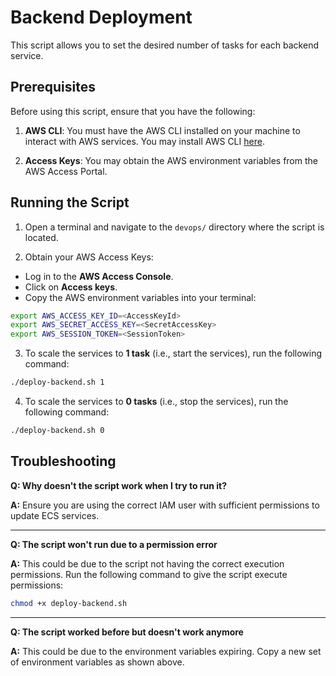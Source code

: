 # Backend Deployment

This script allows you to set the desired number of tasks for each backend service.

## Prerequisites

Before using this script, ensure that you have the following:

1. **AWS CLI**: You must have the AWS CLI installed on your machine to interact with AWS services. You may install AWS CLI [here](https://docs.aws.amazon.com/cli/latest/userguide/getting-started-install.html).

2. **Access Keys**: You may obtain the AWS environment variables from the AWS Access Portal.

## Running the Script

1. Open a terminal and navigate to the `devops/` directory where the script is located.

2. Obtain your AWS Access Keys:
- Log in to the **AWS Access Console**.
- Click on **Access keys**.
- Copy the AWS environment variables into your terminal:

```bash
export AWS_ACCESS_KEY_ID=<AccessKeyId>
export AWS_SECRET_ACCESS_KEY=<SecretAccessKey>
export AWS_SESSION_TOKEN=<SessionToken>
```

3. To scale the services to **1 task** (i.e., start the services), run the following command:

```bash
./deploy-backend.sh 1
```

4. To scale the services to **0 tasks** (i.e., stop the services), run the following command:

```bash
./deploy-backend.sh 0
```

## Troubleshooting

**Q: Why doesn't the script work when I try to run it?**

**A:** Ensure you are using the correct IAM user with sufficient permissions to update ECS services.

---

**Q: The script won't run due to a permission error**

**A:** This could be due to the script not having the correct execution permissions. Run the following command to give the script execute permissions:

```bash
chmod +x deploy-backend.sh
```

---

**Q: The script worked before but doesn't work anymore**

**A:** This could be due to the environment variables expiring. Copy a new set of environment variables as shown above.

